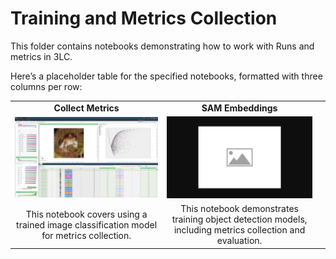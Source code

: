 # Training and Metrics Collection

This folder contains notebooks demonstrating how to work with Runs and metrics in 3LC.

Here’s a placeholder table for the specified notebooks, formatted with three columns per row:

|  |  |  |
|:----------:|:----------:|:----------:|
| **Collect Metrics** | **SAM Embeddings** |  |
| [![train-image-classification](../images/collect-only.png)](collect_metrics_only) | [![train-object-detection](../images/placeholder.png)](train-object-detection.ipynb) ||
| This notebook covers using a trained image classification model for metrics collection. | This notebook demonstrates training object detection models, including metrics collection and evaluation. ||

